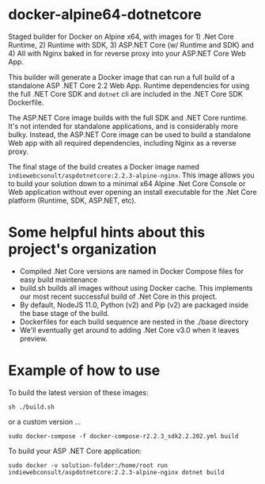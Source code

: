 # docker-alpine64-dotnetcore
Staged builder for Docker on Alpine x64, with images for 1) .Net Core Runtime, 2) Runtime with SDK, 3) ASP.NET Core (w/ Runtime and SDK) and 4) All with Nginx baked in for reverse proxy into your ASP.NET Core Web App.

This builder will generate a Docker image that can run a full build of a standalone ASP .NET Core 2.2 Web App. Runtime dependencies for using the full .NET Core SDK and `dotnet` cli are included in the .NET Core SDK Dockerfile.

The ASP.NET Core image builds with the full SDK and .NET Core runtime. It's not intended for standalone applications, and is considerably more bulky. Instead, the ASP.NET Core image can be used to build a standalone Web app with all required dependencies, including Nginx as a reverse proxy. 

The final stage of the build creates a Docker image named `indiewebcsonult/aspdotnetcore:2.2.3-alpine-nginx`.  This image allows you to build your solution down to a minimal x64 Alpine .Net Core Console or Web application without ever opening an install executable for the .Net Core platform (Runtime, SDK, ASP.NET, etc). 

# Some helpful hints about this project's organization
* Compiled .Net Core versions are named in Docker Compose files for easy build maintenance
* build.sh builds all images without using Docker cache. This implements our most recent successful build of .Net Core in this project.
* By default, NodeJS 11.0, Python (v2) and Pip (v2) are packaged inside the base stage of the build.
* Dockerfiles for each build sequence are nested in the ./base directory
* We'll eventually get around to adding .Net Core v3.0 when it leaves preview.

# Example of how to use
To build the latest version of these images:
```shell
sh ./build.sh
```
or a custom version ...
```shell
sudo docker-compose -f docker-compose-r2.2.3_sdk2.2.202.yml build
```
To build your ASP .NET Core application:
```shell
sudo docker -v solution-folder:/home/root run indiewebconsult/aspdotnetcore:2.2.3-alpine-nginx dotnet build
```
